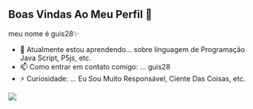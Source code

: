## Boas Vindas Ao Meu Perfil 👋

meu nome é guis28✨

- 🌱 Atualmente estou aprendendo... sobre linguagem de Programação Java Script, P5js, etc.
- 📫 Como entrar em contato comigo: ... guis28
- ⚡ Curiosidade: ... Eu Sou Muito Responsável, Ciente Das Coisas, etc.

![](https://tenor.com/pt-BR/view/hsndshake-jerry-jerry-shakes-hands-jerry-and-bird-gif-22358949)
